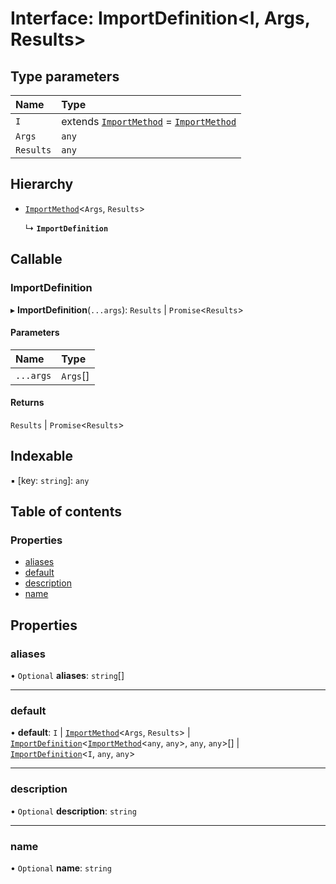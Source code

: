 # Interface: ImportDefinition<I, Args, Results\>

## Type parameters

| Name | Type |
| :------ | :------ |
| `I` | extends [`ImportMethod`](../README.md#importmethod) = [`ImportMethod`](../README.md#importmethod) |
| `Args` | `any` |
| `Results` | `any` |

## Hierarchy

- [`ImportMethod`](../README.md#importmethod)<`Args`, `Results`\>

  ↳ **`ImportDefinition`**

## Callable

### ImportDefinition

▸ **ImportDefinition**(`...args`): `Results` \| `Promise`<`Results`\>

#### Parameters

| Name | Type |
| :------ | :------ |
| `...args` | `Args`[] |

#### Returns

`Results` \| `Promise`<`Results`\>

## Indexable

▪ [key: `string`]: `any`

## Table of contents

### Properties

- [aliases](ImportDefinition.md#aliases)
- [default](ImportDefinition.md#default)
- [description](ImportDefinition.md#description)
- [name](ImportDefinition.md#name)

## Properties

### aliases

• `Optional` **aliases**: `string`[]

___

### default

• **default**: `I` \| [`ImportMethod`](../README.md#importmethod)<`Args`, `Results`\> \| [`ImportDefinition`](ImportDefinition.md)<[`ImportMethod`](../README.md#importmethod)<`any`, `any`\>, `any`, `any`\>[] \| [`ImportDefinition`](ImportDefinition.md)<`I`, `any`, `any`\>

___

### description

• `Optional` **description**: `string`

___

### name

• `Optional` **name**: `string`
